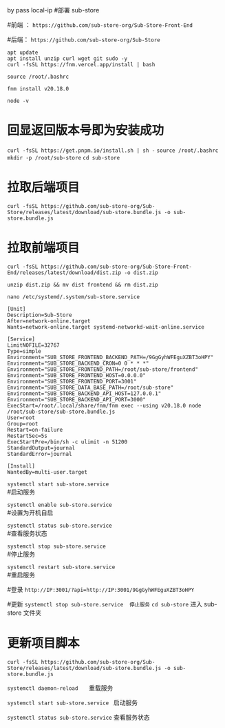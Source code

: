 by pass local-ip
#部署 sub-store

#前端 ：
`https://github.com/sub-store-org/Sub-Store-Front-End`

#后端：
`https://github.com/sub-store-org/Sub-Store`

```
apt update
apt install unzip curl wget git sudo -y
curl -fsSL https://fnm.vercel.app/install | bash
```
```
source /root/.bashrc
```
```
fnm install v20.18.0
```

`node -v `  
# 回显返回版本号即为安装成功
`curl -fsSL https://get.pnpm.io/install.sh | sh -`
`source /root/.bashrc`
`mkdir -p /root/sub-store`
`cd sub-store`
# 拉取后端项目
`curl -fsSL https://github.com/sub-store-org/Sub-Store/releases/latest/download/sub-store.bundle.js -o sub-store.bundle.js`
 
# 拉取前端项目
`curl -fsSL https://github.com/sub-store-org/Sub-Store-Front-End/releases/latest/download/dist.zip -o dist.zip`

`unzip dist.zip && mv dist frontend && rm dist.zip`

`nano /etc/systemd/.system/sub-store.service`
```
[Unit]
Description=Sub-Store
After=network-online.target
Wants=network-online.target systemd-networkd-wait-online.service
 
[Service]
LimitNOFILE=32767
Type=simple
Environment="SUB_STORE_FRONTEND_BACKEND_PATH=/9GgGyhWFEguXZBT3oHPY"
Environment="SUB_STORE_BACKEND_CRON=0 0 * * *"
Environment="SUB_STORE_FRONTEND_PATH=/root/sub-store/frontend"
Environment="SUB_STORE_FRONTEND_HOST=0.0.0.0"
Environment="SUB_STORE_FRONTEND_PORT=3001"
Environment="SUB_STORE_DATA_BASE_PATH=/root/sub-store"
Environment="SUB_STORE_BACKEND_API_HOST=127.0.0.1"
Environment="SUB_STORE_BACKEND_API_PORT=3000"
ExecStart=/root/.local/share/fnm/fnm exec --using v20.18.0 node /root/sub-store/sub-store.bundle.js
User=root
Group=root
Restart=on-failure
RestartSec=5s
ExecStartPre=/bin/sh -c ulimit -n 51200
StandardOutput=journal
StandardError=journal
 
[Install]
WantedBy=multi-user.target
```
`systemctl start sub-store.service`     
#启动服务

`systemctl enable sub-store.service`    
#设置为开机自启

`systemctl status sub-store.service`   
#查看服务状态

`systemctl stop sub-store.service `     
#停止服务

`systemctl restart sub-store.service`   
#重启服务


#登录
`http://IP:3001/?api=http://IP:3001/9GgGyhWFEguXZBT3oHPY`

#更新
`systemctl stop sub-store.service  停止服务`
`cd sub-store`             进入 sub-store 文件夹
# 更新项目脚本

`curl -fsSL https://github.com/sub-store-org/Sub-Store/releases/latest/download/sub-store.bundle.js -o sub-store.bundle.js`

`systemctl daemon-reload   `    重载服务

`systemctl start sub-store.service `  启动服务

`systemctl status sub-store.service`   查看服务状态


